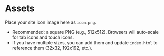 # Assets

Place your site icon image here as `icon.png`.

- Recommended: a square PNG (e.g., 512x512). Browsers will auto-scale for tab icons and touch icons.
- If you have multiple sizes, you can add them and update `index.html` to reference them (32x32, 192x192, etc.).
